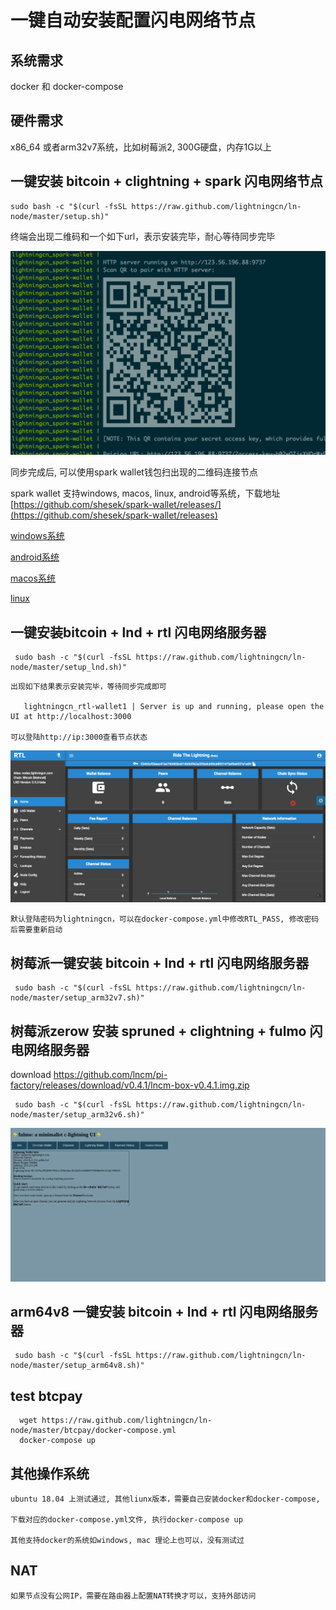 # 一键自动安装配置闪电网络节点

## 系统需求

   docker 和 docker-compose

## 硬件需求

   x86_64 或者arm32v7系统，比如树莓派2, 300G硬盘，内存1G以上

##  一键安装 bitcoin + clightning + spark 闪电网络节点

   ```
   sudo bash -c "$(curl -fsSL https://raw.github.com/lightningcn/ln-node/master/setup.sh)"
   ```

   终端会出现二维码和一个如下url，表示安装完毕，耐心等待同步完毕

![spark](image/spark.png)

   同步完成后, 可以使用spark wallet钱包扫出现的二维码连接节点

   spark wallet 支持windows, macos, linux, android等系统，下载地址 [https://github.com/shesek/spark-wallet/releases/](https://github.com/shesek/spark-wallet/releases)
   
[windows系统](https://github.com/shesek/spark-wallet/releases/download/v0.2.4/spark-wallet-0.2.4-win-setup.exe)

[android系统](https://github.com/shesek/spark-wallet/releases/download/v0.2.4/spark-wallet-0.2.4-android-release.apk)

[macos系统](https://github.com/shesek/spark-wallet/releases/download/v0.2.4/spark-wallet-0.2.4-mac.zip)

[linux](https://github.com/shesek/spark-wallet/releases/tag/v0.2.4)


## 一键安装bitcoin + lnd + rtl 闪电网络服务器

   ```
    sudo bash -c "$(curl -fsSL https://raw.github.com/lightningcn/ln-node/master/setup_lnd.sh)"
   ```

    出现如下结果表示安装完毕，等待同步完成即可 

       lightningcn_rtl-wallet1 | Server is up and running, please open the UI at http://localhost:3000

    可以登陆http://ip:3000查看节点状态

![rtl](image/rtl.png)

    默认登陆密码为lightningcn，可以在docker-compose.yml中修改RTL_PASS, 修改密码后需要重新启动

## 树莓派一键安装 bitcoin + lnd + rtl 闪电网络服务器 

   ```
    sudo bash -c "$(curl -fsSL https://raw.github.com/lightningcn/ln-node/master/setup_arm32v7.sh)"
   ```

## 树莓派zerow 安装 spruned + clightning + fulmo 闪电网络服务器 

   download https://github.com/lncm/pi-factory/releases/download/v0.4.1/lncm-box-v0.4.1.img.zip 

   ```
    sudo bash -c "$(curl -fsSL https://raw.github.com/lightningcn/ln-node/master/setup_arm32v6.sh)"
   ```
 
   ![fulmo](image/fulmo.png)

## arm64v8 一键安装 bitcoin + lnd + rtl 闪电网络服务器 

   ```
    sudo bash -c "$(curl -fsSL https://raw.github.com/lightningcn/ln-node/master/setup_arm64v8.sh)"
   ```
 

## test btcpay

   ```
     wget https://raw.github.com/lightningcn/ln-node/master/btcpay/docker-compose.yml
	 docker-compose up
   ```

## 其他操作系统

    ubuntu 18.04 上测试通过, 其他liunx版本，需要自己安装docker和docker-compose,

    下载对应的docker-compose.yml文件, 执行docker-compose up

    其他支持docker的系统如windows, mac 理论上也可以，没有测试过

## NAT

    如果节点没有公网IP，需要在路由器上配置NAT转换才可以，支持外部访问
